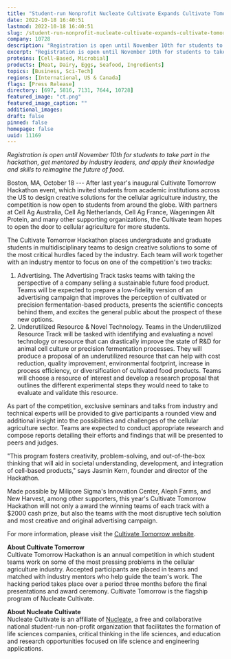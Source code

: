 ```yaml
---
title: "Student-run Nonprofit Nucleate Cultivate Expands Cultivate Tomorrow Hackathon to Schools Beyond the US"
date: 2022-10-18 16:40:51
lastmod: 2022-10-18 16:40:51
slug: /student-run-nonprofit-nucleate-cultivate-expands-cultivate-tomorrow-hackathon-schools
company: 10728
description: "Registration is open until November 10th for students to take part in the hackathon, get mentored by industry leaders, and apply their knowledge and skills to reimagine the future of food."
excerpt: "Registration is open until November 10th for students to take part in the hackathon, get mentored by industry leaders, and apply their knowledge and skills to reimagine the future of food."
proteins: [Cell-Based, Microbial]
products: [Meat, Dairy, Eggs, Seafood, Ingredients]
topics: [Business, Sci-Tech]
regions: [International, US & Canada]
flags: [Press Release]
directory: [697, 5816, 7131, 7644, 10728]
featured_image: "ct.png"
featured_image_caption: ""
additional_images:
draft: false
pinned: false
homepage: false
uuid: 11169
---
```

*Registration is open until November 10th for students to take part in
the hackathon, get mentored by industry leaders, and apply their
knowledge and skills to reimagine the future of food.*

Boston, MA, October 18 --- After last year's inaugural Cultivate
Tomorrow Hackathon event, which invited students from academic
institutions across the US to design creative solutions for the cellular
agriculture industry, the competition is now open to students from
around the globe. With partners at Cell Ag Australia, Cell Ag
Netherlands, Cell Ag France, Wageningen Alt Protein, and many other
supporting organizations, the Cultivate team hopes to open the door to
cellular agriculture for more students.

The Cultivate Tomorrow Hackathon places undergraduate and graduate
students in multidisciplinary teams to design creative solutions to some
of the most critical hurdles faced by the industry. Each team will work
together with an industry mentor to focus on one of the competition\'s
two tracks:

1.  Advertising. The Advertising Track tasks teams with taking the
    perspective of a company selling a sustainable future food product.
    Teams will be expected to prepare a low-fidelity version of an
    advertising campaign that improves the perception of cultivated or
    precision fermentation-based products, presents the scientific
    concepts behind them, and excites the general public about the
    prospect of these new options.
2.  Underutilized Resource & Novel Technology. Teams in the
    Underutilized Resource Track will be tasked with identifying and
    evaluating a novel technology or resource that can drastically
    improve the state of R&D for animal cell culture or precision
    fermentation processes. They will produce a proposal of an
    underutilized resource that can help with cost reduction, quality
    improvement, environmental footprint, increase in process
    efficiency, or diversification of cultivated food products. Teams
    will choose a resource of interest and develop a research proposal
    that outlines the different experimental steps they would need to
    take to evaluate and validate this resource.

As part of the competition, exclusive seminars and talks from industry
and technical experts will be provided to give participants a rounded
view and additional insight into the possibilities and challenges of the
cellular agriculture sector. Teams are expected to conduct appropriate
research and compose reports detailing their efforts and findings that
will be presented to peers and judges.

\"This program fosters creativity, problem-solving, and out-of-the-box
thinking that will aid in societal understanding, development, and
integration of cell-based products,\" says Jasmin Kern, founder and
director of the Hackathon.

Made possible by Milipore Sigma's Innovation Center, Aleph Farms, and
New Harvest, among other supporters, this year\'s Cultivate Tomorrow
Hackathon will not only a award the winning teams of each track with a
\$2000 cash prize, but also the teams with the most disruptive tech
solution and most creative and original advertising campaign.

For more information, please visit the [Cultivate Tomorrow
website](https://www.cultivate-tmrw.com/).

**About Cultivate Tomorrow**\
Cultivate Tomorrow Hackathon is an annual competition in which student
teams work on some of the most pressing problems in the cellular
agriculture industry. Accepted participants are placed in teams and
matched with industry mentors who help guide the team\'s work. The
hacking period takes place over a period three months before the final
presentations and award ceremony. Cultivate Tomorrow is the flagship
program of Nucleate Cultivate.

**About Nucleate Cultivate**\
Nucleate Cultivate is an affiliate of [Nucleate,](https://nucleate.xyz/)
a free and collaborative national student-run non-profit organization
that facilitates the formation of life sciences companies, critical
thinking in the life sciences, and education and research opportunities
focused on life science and engineering applications.
